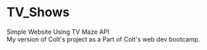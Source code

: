 # TV_Shows
Simple Website Using TV Maze API<br>
My version of Colt's project as a Part of Colt's web dev bootcamp.

